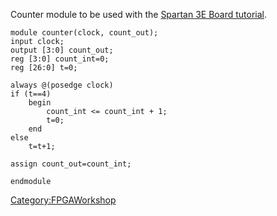 Counter module to be used with the [Spartan 3E Board
tutorial](http://wiki.hacdc.org/index.php/File:ISE_Tutorial_for_S3E.pdf).

    module counter(clock, count_out);
    input clock;
    output [3:0] count_out;
    reg [3:0] count_int=0;
    reg [26:0] t=0;

    always @(posedge clock)
    if (t==4)
        begin
            count_int <= count_int + 1;
            t=0;
        end
    else
        t=t+1;

    assign count_out=count_int;

    endmodule

[Category:FPGAWorkshop](Category:FPGAWorkshop)
